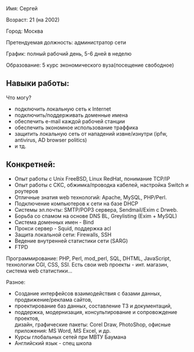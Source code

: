 Имя: Сергей

Возраст: 21 (на 2002)

Город: Москва

Претендуемая должность: администратор сети

График: полный рабочий день, 5-6 дней в неделю 

Образование: 5 курс экономического вуза(посещение свободное) 


## Навыки работы: 

Что могу?
- подключить локальную сеть к Internet<br>
- подключить/поддерживать доменные имена<br>
- обеспечить e-mail каждой рабочей станции<br>
- обеспечить экономное использование траффика<br>
- защитить локальную сеть от нападений извне/изнутри (ipfw, antivirus, AD browser politics)
- и тд.<br>

## Конкретней:
- Опыт работы с Unix FreeBSD, Linux RedHat, понимание TCP/IP<br>
- Опыт работы с СКС, обжимка/проводка кабелей, настройка Switch и роутеров<br>
- Отличные знатия web технологий: Apache, MySQL, PHP/Perl.<br>
- Подключение компьютеров к сети на базе DHCP<br>
- Системы эл.почты: SMTP/POP3 сервера, Sendmail/Exim с Drweb.
- Борьба со спамом на основе DNS BL, Greylisting (Exim + MySQL)<br>
- Система доменных имен - Bind<br>
- Прокси сервер - Squid, поддержка acl<br>
- Защита локальной сети: Firewalls, SSH<br>
- Ведение внутренней статистики сети (SARG)<br>
- FTPD<br>


Программирование:
PHP, Perl, mod_perl, SQL, DHTML, JavaScript, технологии CGI, CSS, SSI.
Есть свои web проекты - инт. магазин, система web статистики...

Разное:
- Создание интерфейсов взаимодействия с базами данных, продвижение/реклама сайтов,<br>
- проектирование баз данных, составление ТЗ и документаций,<br>
- поддержка, модернизация, консультирование и сопровождение проектов,<br> дизайн, графические пакеты: Corel Draw, PhotoShop, офисные приложения: MS Word, MS Excel, и др.<br>
- Курсы глобальных сетей при МВТУ Баумана<br>
- Английский язык - спец школа<br>
